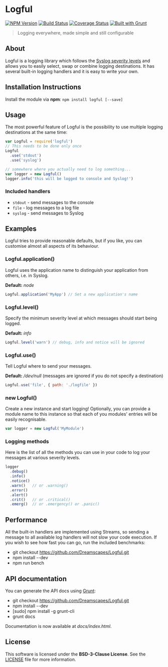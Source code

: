# Logful
[![NPM Version][npm-badge]][npm-url]
[![Build Status][travis-badge]][travis-url]
[![Coverage Status][coveralls-badge]][coveralls-url]
[![Built with Grunt][grunt-badge]][grunt-url]

> Logging everywhere, made simple and still configurable

## About

Logful is a logging library which follows the [Syslog severity levels](http://www.wikipedia.org/wiki/Syslog#Severity_levels) and allows you to easily select, swap or combine logging destinations. It has several built-in logging handlers and it is easy to write your own.

## Installation Instructions

Install the module via **npm**: `npm install logful [--save]`

## Usage

The most powerful feature of Logful is the possibility to use multiple logging destinations at the same time:

```js
var Logful = require('logful')
// This needs to be done only once
Logful
  .use('stdout')
  .use('syslog')

// somewhere where you actually need to log something...
var logger = new Logful()
logger.info('this will be logged to console and Syslog!')
```

### Included handlers

- `stdout` - send messages to the console
- `file` - log messages to a log file
- `syslog` - send messages to Syslog

## Examples

Logful tries to provide reasonable defaults, but if you like, you can customise almost all aspects of its behaviour.

### Logful.application()

Logful uses the application name to distinguish your application from others, i.e. in Syslog.

**Default:** *node*

```js
Logful.application('MyApp') // Set a new application's name
```

### Logful.level()

Specify the minimum severity level at which messages should start being logged.

**Default:** *info*

```js
Logful.level('warn') // debug, info and notice will be ignored
```

### Logful.use()

Tell Logful where to send your messages.

**Default:** */dev/null* (messages are ignored if you do not specify a destination)

```js
Logful.use('file', { path: './logfile' })
```

### new Logful()

Create a new instance and start logging! Optionally, you can provide a module name to this instance so that each of you modules' entries will be easily recognisable.

```js
var logger = new Logful('MyModule')
```

### Logging methods

Here is the list of all the methods you  can use in your code to log your messages at various severity levels.

```js
logger
  .debug()
  .info()
  .notice()
  .warn()   // or .warning()
  .error()
  .alert()
  .crit()   // or .critical()
  .emerg()  // or .emergency() or .panic()
```

## Performance

All the built-in handlers are implemented using Streams, so sending a message to all available log handlers will not slow your code execution. If you wish to see how fast you can go, run the included benchmarks:

- git checkout https://github.com/Dreamscapes/Logful.git
- npm install --dev
- npm run bench

## API documentation

You can generate the API docs using [Grunt](http://gruntjs.com):

- git checkout https://github.com/Dreamscapes/Logful.git
- npm install --dev
- [sudo] npm install -g grunt-cli
- grunt docs

Documentation is now available at *docs/index.html*.

## License

This software is licensed under the **BSD-3-Clause License**. See the [LICENSE](LICENSE) file for more information.

[npm-badge]: https://badge.fury.io/js/logful.svg
[npm-url]: https://npmjs.org/package/logful
[travis-badge]: https://travis-ci.org/Dreamscapes/Logful.svg
[travis-url]: http://travis-ci.org/Dreamscapes/Logful
[coveralls-badge]: https://coveralls.io/repos/Dreamscapes/Logful/badge.png?branch=develop
[coveralls-url]: https://coveralls.io/r/Dreamscapes/Logful
[grunt-badge]: https://cdn.gruntjs.com/builtwith.png
[grunt-url]: http://gruntjs.com
